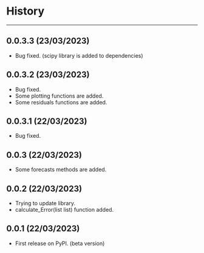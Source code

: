 # History
---

## 0.0.3.3 (23/03/2023)

-   Bug fixed. (scipy library is added to dependencies)


## 0.0.3.2 (23/03/2023)

-   Bug fixed.
-   Some plotting functions are added.
-   Some residuals functions are added.


## 0.0.3.1 (22/03/2023)

-   Bug fixed.

## 0.0.3 (22/03/2023)

-   Some forecasts methods are added.

## 0.0.2 (22/03/2023)

-   Trying to update library.
-   calculate_Error(list list) function added.

## 0.0.1 (22/03/2023)

-   First release on PyPI. (beta version)